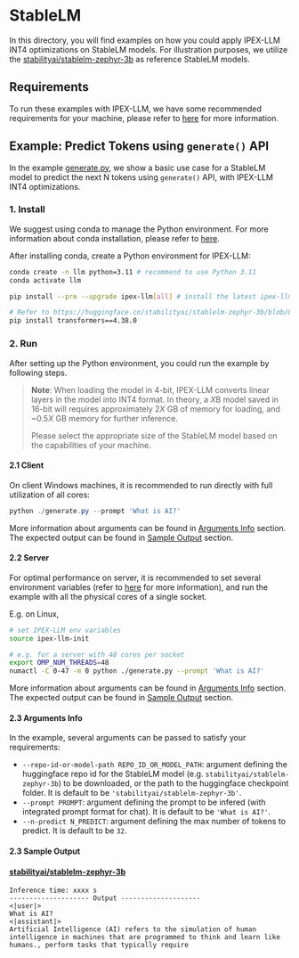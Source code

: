 # StableLM
In this directory, you will find examples on how you could apply IPEX-LLM INT4 optimizations on StableLM models. For illustration purposes, we utilize the [stabilityai/stablelm-zephyr-3b](https://huggingface.co/stabilityai/stablelm-zephyr-3b) as reference StableLM models.

## Requirements
To run these examples with IPEX-LLM, we have some recommended requirements for your machine, please refer to [here](../README.md#recommended-requirements) for more information.

## Example: Predict Tokens using `generate()` API
In the example [generate.py](./generate.py), we show a basic use case for a StableLM model to predict the next N tokens using `generate()` API, with IPEX-LLM INT4 optimizations.
### 1. Install
We suggest using conda to manage the Python environment. For more information about conda installation, please refer to [here](https://docs.conda.io/en/latest/miniconda.html#).

After installing conda, create a Python environment for IPEX-LLM:
```bash
conda create -n llm python=3.11 # recommend to use Python 3.11
conda activate llm

pip install --pre --upgrade ipex-llm[all] # install the latest ipex-llm nightly build with 'all' option

# Refer to https://huggingface.co/stabilityai/stablelm-zephyr-3b/blob/8b471c751c0e78cb46cf9f47738dd0eb45392071/config.json#L21, please make sure you are using a stable version of Transformers, 4.38.0 or newer.
pip install transformers==4.38.0
```

### 2. Run
After setting up the Python environment, you could run the example by following steps.

> **Note**: When loading the model in 4-bit, IPEX-LLM converts linear layers in the model into INT4 format. In theory, a *X*B model saved in 16-bit will requires approximately 2*X* GB of memory for loading, and ~0.5*X* GB memory for further inference.
>
> Please select the appropriate size of the StableLM model based on the capabilities of your machine.

#### 2.1 Client
On client Windows machines, it is recommended to run directly with full utilization of all cores:
```powershell
python ./generate.py --prompt 'What is AI?'
```
More information about arguments can be found in [Arguments Info](#23-arguments-info) section. The expected output can be found in [Sample Output](#24-sample-output) section.

#### 2.2 Server
For optimal performance on server, it is recommended to set several environment variables (refer to [here](../README.md#best-known-configuration-on-linux) for more information), and run the example with all the physical cores of a single socket.

E.g. on Linux,
```bash
# set IPEX-LLM env variables
source ipex-llm-init

# e.g. for a server with 48 cores per socket
export OMP_NUM_THREADS=48
numactl -C 0-47 -m 0 python ./generate.py --prompt 'What is AI?'
```
More information about arguments can be found in [Arguments Info](#23-arguments-info) section. The expected output can be found in [Sample Output](#24-sample-output) section.

#### 2.3 Arguments Info
In the example, several arguments can be passed to satisfy your requirements:

- `--repo-id-or-model-path REPO_ID_OR_MODEL_PATH`: argument defining the huggingface repo id for the StableLM model (e.g. `stabilityai/stablelm-zephyr-3b`) to be downloaded, or the path to the huggingface checkpoint folder. It is default to be `'stabilityai/stablelm-zephyr-3b'`.
- `--prompt PROMPT`: argument defining the prompt to be infered (with integrated prompt format for chat). It is default to be `'What is AI?'`.
- `--n-predict N_PREDICT`: argument defining the max number of tokens to predict. It is default to be `32`.

#### 2.3 Sample Output
#### [stabilityai/stablelm-zephyr-3b](https://huggingface.co/stabilityai/stablelm-zephyr-3b)
```log
Inference time: xxxx s
-------------------- Output --------------------
<|user|>
What is AI?
<|assistant|>
Artificial Intelligence (AI) refers to the simulation of human intelligence in machines that are programmed to think and learn like humans., perform tasks that typically require
```
